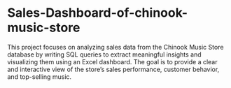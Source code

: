 # Sales-Dashboard-of-chinook-music-store
This project focuses on analyzing sales data from the Chinook Music Store database by writing SQL queries to extract meaningful insights and visualizing them using an Excel dashboard. The goal is to provide a clear and interactive view of the store’s sales performance, customer behavior, and top-selling music.
